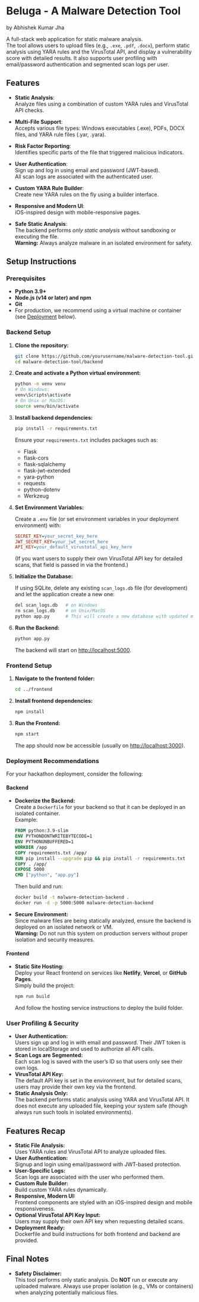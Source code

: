 
#  Beluga - A Malware Detection Tool

by Abhishek Kumar Jha

A full-stack web application for static malware analysis.  
The tool allows users to upload files (e.g., `.exe`, `.pdf`, `.docx`), perform static analysis using YARA rules and the VirusTotal API, and display a vulnerability score with detailed results. It also supports user profiling with email/password authentication and segmented scan logs per user.

## Features

- **Static Analysis**:  
  Analyze files using a combination of custom YARA rules and VirusTotal API checks.
  
- **Multi-File Support**:  
  Accepts various file types: Windows executables (.exe), PDFs, DOCX files, and YARA rule files (.yar, .yara).

- **Risk Factor Reporting**:  
  Identifies specific parts of the file that triggered malicious indicators.

- **User Authentication**:  
  Sign up and log in using email and password (JWT-based).  
  All scan logs are associated with the authenticated user.

- **Custom YARA Rule Builder**:  
  Create new YARA rules on the fly using a builder interface.

- **Responsive and Modern UI**:  
  iOS-inspired design with mobile-responsive pages.

- **Safe Static Analysis**:  
  The backend performs *only static analysis* without sandboxing or executing the file.  
  **Warning:** Always analyze malware in an isolated environment for safety.

## Setup Instructions

### Prerequisites

- **Python 3.9+**
- **Node.js (v14 or later) and npm**
- **Git**
- For production, we recommend using a virtual machine or container (see [Deployment](#deployment) below).

### Backend Setup

1. **Clone the repository:**

   ```bash
   git clone https://github.com/yourusername/malware-detection-tool.git
   cd malware-detection-tool/backend
   ```

2. **Create and activate a Python virtual environment:**

   ```bash
   python -m venv venv
   # On Windows:
   venv\Scripts\activate
   # On Unix or MacOS:
   source venv/bin/activate
   ```

3. **Install backend dependencies:**

   ```bash
   pip install -r requirements.txt
   ```

   Ensure your `requirements.txt` includes packages such as:
   - Flask
   - flask-cors
   - flask-sqlalchemy
   - flask-jwt-extended
   - yara-python
   - requests
   - python-dotenv
   - Werkzeug

4. **Set Environment Variables:**

   Create a `.env` file (or set environment variables in your deployment environment) with:
   ```ini
   SECRET_KEY=your_secret_key_here
   JWT_SECRET_KEY=your_jwt_secret_here
   API_KEY=your_default_virustotal_api_key_here
   ```
   (If you want users to supply their own VirusTotal API key for detailed scans, that field is passed in via the frontend.)

5. **Initialize the Database:**

   If using SQLite, delete any existing `scan_logs.db` file (for development) and let the application create a new one:
   ```bash
   del scan_logs.db   # on Windows
   rm scan_logs.db    # on Unix/MacOS
   python app.py      # This will create a new database with updated models.
   ```

6. **Run the Backend:**

   ```bash
   python app.py
   ```

   The backend will start on [http://localhost:5000](http://localhost:5000).

### Frontend Setup

1. **Navigate to the frontend folder:**

   ```bash
   cd ../frontend
   ```

2. **Install frontend dependencies:**

   ```bash
   npm install
   ```

3. **Run the Frontend:**

   ```bash
   npm start
   ```

   The app should now be accessible (usually on [http://localhost:3000](http://localhost:3000)).

### Deployment Recommendations

For your hackathon deployment, consider the following:

#### Backend

- **Dockerize the Backend:**  
  Create a `Dockerfile` for your backend so that it can be deployed in an isolated container.  
  Example:
  ```dockerfile
  FROM python:3.9-slim
  ENV PYTHONDONTWRITEBYTECODE=1
  ENV PYTHONUNBUFFERED=1
  WORKDIR /app
  COPY requirements.txt /app/
  RUN pip install --upgrade pip && pip install -r requirements.txt
  COPY . /app/
  EXPOSE 5000
  CMD ["python", "app.py"]
  ```
  Then build and run:
  ```bash
  docker build -t malware-detection-backend .
  docker run -d -p 5000:5000 malware-detection-backend
  ```

- **Secure Environment:**  
  Since malware files are being statically analyzed, ensure the backend is deployed on an isolated network or VM.  
  **Warning:** Do not run this system on production servers without proper isolation and security measures.

#### Frontend

- **Static Site Hosting:**  
  Deploy your React frontend on services like **Netlify**, **Vercel**, or **GitHub Pages**.  
  Simply build the project:
  ```bash
  npm run build
  ```
  And follow the hosting service instructions to deploy the build folder.

### User Profiling & Security

- **User Authentication:**  
  Users sign up and log in with email and password. Their JWT token is stored in localStorage and used to authorize all API calls.
- **Scan Logs are Segmented:**  
  Each scan log is saved with the user’s ID so that users only see their own logs.
- **VirusTotal API Key:**  
  The default API key is set in the environment, but for detailed scans, users may provide their own key via the frontend.
- **Static Analysis Only:**  
  The backend performs static analysis using YARA and VirusTotal API. It does not execute any uploaded file, keeping your system safe (though always run such tools in isolated environments).

## Features Recap

- **Static File Analysis:**  
  Uses YARA rules and VirusTotal API to analyze uploaded files.
- **User Authentication:**  
  Signup and login using email/password with JWT-based protection.
- **User-Specific Logs:**  
  Scan logs are associated with the user who performed them.
- **Custom Rule Builder:**  
  Build custom YARA rules dynamically.
- **Responsive, Modern UI:**  
  Frontend components are styled with an iOS-inspired design and mobile responsiveness.
- **Optional VirusTotal API Key Input:**  
  Users may supply their own API key when requesting detailed scans.
- **Deployment Ready:**  
  Dockerfile and build instructions for both frontend and backend are provided.

## Final Notes

- **Safety Disclaimer:**  
  This tool performs only static analysis. Do **NOT** run or execute any uploaded malware. Always use proper isolation (e.g., VMs or containers) when analyzing potentially malicious files.
